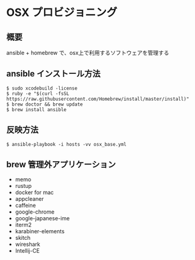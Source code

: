 # OSX プロビジョニング

## 概要
ansible + homebrew で、osx上で利用するソフトウェアを管理する

## ansible インストール方法
```
$ sudo xcodebuild -license
$ ruby -e "$(curl -fsSL https://raw.githubusercontent.com/Homebrew/install/master/install)"
$ brew doctor && brew update
$ brew install ansible
```

## 反映方法
```
$ ansible-playbook -i hosts -vv osx_base.yml
```

## brew 管理外アプリケーション
- memo
- rustup
- docker for mac
- appcleaner
- caffeine
- google-chrome
- google-japanese-ime
- iterm2
- karabiner-elements
- skitch
- wireshark
- Intellij-CE
